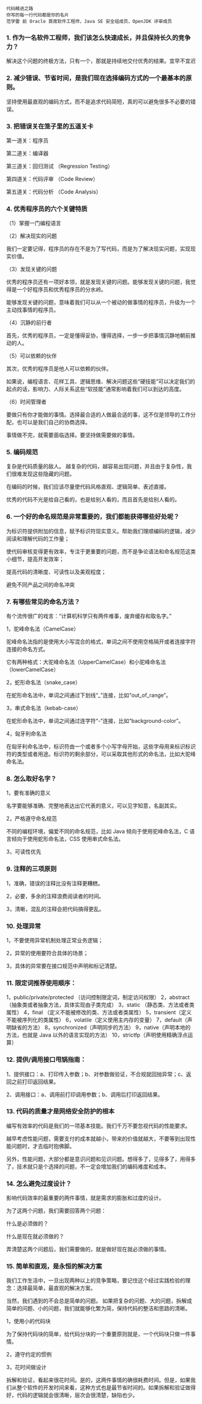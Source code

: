 ```
代码精进之路
你写的每一行代码都是你的名片
范学雷 前 Oracle 首席软件工程师，Java SE 安全组成员，OpenJDK 评审成员
```

### 1. 作为一名软件工程师，我们该怎么快速成长，并且保持长久的竞争力？

解决这个问题的终极方法，只有一个，那就是持续地交付优秀的结果。宜早不宜迟

### 2. 减少错误、节省时间，是我们现在选择编码方式的一个最基本的原则。

坚持使用最直观的编码方式，而不是追求代码简短，真的可以避免很多不必要的错误。

### 3. 把错误关在笼子里的五道关卡

第一道关：程序员

第二道关：编译器

第三道关：回归测试 （Regression Testing）

第四道关：代码评审 （Code Review）

第五道关：代码分析 （Code Analysis）

### 4. 优秀程序员的六个关键特质

（1）掌握一门编程语言

（2）解决现实的问题

我们一定要记得，程序员的存在不是为了写代码，而是为了解决现实问题，实现现实价值。

（3）发现关键的问题

优秀的程序员还有一项好本领，就是发现关键的问题。能够发现关键的问题，我觉得是一个好程序员和优秀程序员的分水岭。

能够发现关键的问题，意味着我们可以从一个被动的做事情的程序员，升级为一个主动找事情的程序员。

（4）沉静的前行者

首先，优秀的程序员，一定是懂得妥协，懂得选择，一步一步把事情沉静地朝前推动的人。

（5）可以依赖的伙伴

其次，优秀的程序员是他人可以依赖的伙伴。

如果说，编程语言、花样工具、逻辑思维、解决问题这些“硬技能”可以决定我们的起点的话，影响力、人际关系这些“软技能”通常影响着我们可以到达的高度。

（6）时间管理者

要做只有你才能做的事情。选择最合适的人做最合适的事，这不仅是领导的工作分配，也可以是我们自己的协商选择。

事情做不完，就需要面临选择。要坚持做需要做的事情。

### 5. 编码规范

复杂是代码质量的敌人。 越复杂的代码，越容易出现问题，并且由于复杂性，我们很难发现这些隐藏的问题。

在编码的时候，我们应该尽量使代码风格直观、逻辑简单、表述直接。

优秀的代码不光是给自己看的，也是给别人看的，而且首先是给别人看的。

### 6. 一个好的命名规范是非常重要的，我们都能获得哪些好处呢？

为标识符提供附加的信息，赋予标识符现实意义。帮助我们理顺编码的逻辑，减少阅读和理解代码的工作量；

使代码审核变得更有效率，专注于更重要的问题，而不是争论语法和命名规范这类小细节，提高开发效率；

提高代码的清晰度、可读性以及美观程度；

避免不同产品之间的命名冲突

### 7. 有哪些常见的命名方法？

有个流传很广的戏言：“计算机科学只有两件难事，废弃缓存和取名字。”

1，驼峰命名法（CamelCase）

驼峰命名法指的是使用大小写混合的格式，单词之间不使用空格隔开或者连接字符连接的命名方式。

它有两种格式：大驼峰命名法（UpperCamelCase）和小驼峰命名法（lowerCamelCase）

2，蛇形命名法（snake_case）

在蛇形命名法中，单词之间通过下划线“\_”连接，比如“out_of_range”。

3，串式命名法（kebab-case）

在蛇形命名法中，单词之间通过连字符“-”连接，比如“background-color”。

4，匈牙利命名法

在匈牙利命名法中，标识符由一个或者多个小写字母开始，这些字母用来标识标识符的类型或者用途。标识符的剩余部分，可以采取其他形式的命名法，比如大驼峰命名法。

### 8. 怎么取好名字？

1，要有准确的意义

名字要能够准确、完整地表达出它代表的意义，可以见字知意，名副其实。

2，严格遵守命名规范

不同的编程环境，偏爱不同的命名规范，比如 Java 倾向于使用驼峰命名法，C 语言倾向于使用蛇形命名法，CSS 使用串式命名法。

3，可读性优先

### 9. 注释的三项原则

1，准确，错误的注释比没有注释更糟糕。

2，必要，多余的注释浪费阅读者的时间。

3，清晰，混乱的注释会把代码搞得更乱。

### 10. 处理异常

1，不要使用异常机制处理正常业务逻辑；

2，异常的使用要符合具体的场景；

3，具体的异常要在接口规范中声明和标记清楚。

### 11. 限定词推荐使用顺序：

1，public/private/protected （访问控制限定词，制定访问权限）
2，abstract （抽象类或者抽象方法，具体实现由子类完成）
3，static （静态类、方法或者类属性）
4，final （定义不能被修改的类、方法或者类属性）
5，transient（定义不能被序列化的类属性）
6，volatile（定义使用主内存的变量）
7，default（声明缺省的方法）
8，synchronized（声明同步的方法）
9，native（声明本地的方法，也就是 Java 以外的语言实现的方法）
10，strictfp（声明使用精确浮点运算）


### 12. 提供/调用接口甩锅指南：

1、提供接口：a、打印传入参数；b、对参数做验证，不合规就回抛异常；c、返回之前打印返回结果。

2、调用接口：a、调用前打印调用参数；b、调用后打印返回结果。

### 13. 代码的质量才是网络安全防护的根本

编写有效率的代码是我们的一项基本技能。我们千万不要忽视代码的性能要求。

越早考虑性能问题，需要支付的成本就越小，带来的价值就越大，不要等到出现性能问题时，才去临时抱佛脚。

另外，性能问题，大部分都是意识问题和见识问题。想得多了，见得多了，用得多了，技术就只是个选择的问题，不一定会增加我们的编码难度和成本。

### 14. 怎么避免过度设计？

影响代码效率的最重要的两件事情，就是需求的膨胀和过度的设计。

为了这两个问题，我们需要回答两个问题：

什么是必须做的？

什么是现在就必须做的？

弄清楚这两个问题后，我们需要做的，就是做好现在就必须做的事情。

### 15. 简单和直观，是永恒的解决方案

我们工作生活中，一旦出现两种以上的竞争策略，要记住这个经过实践检验的理念：选择最简单，最直观的解决方案。

当然，我们遇到的不会总是简单的问题。 如果把复杂的问题、大的问题，拆解成简单的问题、小的问题，我们就能够化繁为简，保持代码的整洁和思路的清晰。

1，使用小的代码块

为了保持代码块的简单，给代码分块的一个重要原则就是，一个代码块只做一件事情。

2，遵守约定的惯例

3，花时间做设计

拆解和验证，看起来很花时间。是的，这两件事情的确很耗费时间。但是，如果我们从整个软件的开发时间来看，这种方式也是最节省时间的。如果拆解和验证做得好，代码的逻辑就会很清晰，层次会很清楚，缺陷也少。


